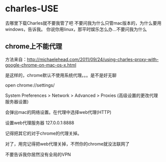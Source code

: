 # charles-USE

去哪里下载Charles就不要我管了吧
不要问我为什么只管mac版本的，为什么要用windows，告诉我。
你说你用linux，那平时娱乐怎么办...不要问我为什么
## chrome上不能代理

方法来自：http://michaelehead.com/2011/09/24/using-charles-proxy-with-google-chrome-on-mac-os-x.html

是这样的，chrome默认不使用系统代理。。。是不是好无聊

open chrome://settings/ 

System Preferences > Network > Advanced > Proxies
(高级设置的更改代理服务器设置)

会弹出mac的网络设置。在代理中选择web代理(HTTP)

设置web代理服务器 127.0.0.1:8888

记得把其它的对于chrome的代理关掉。

对了，用完记得把web代理关掉，不然你的chrome就没法联网了

不要告诉我你居然没有全局的VPN